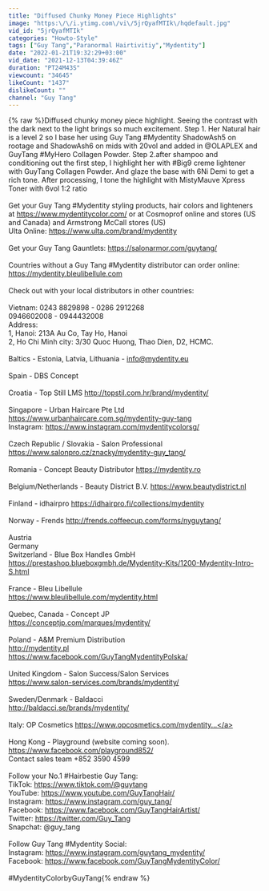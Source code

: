 ```yaml
---
title: "Diffused Chunky Money Piece Highlights"
image: "https:\/\/i.ytimg.com\/vi\/5jrQyafMTIk\/hqdefault.jpg"
vid_id: "5jrQyafMTIk"
categories: "Howto-Style"
tags: ["Guy Tang","Paranormal Hairtivitiy","Mydentity"]
date: "2022-01-21T19:32:29+03:00"
vid_date: "2021-12-13T04:39:46Z"
duration: "PT24M43S"
viewcount: "34645"
likeCount: "1437"
dislikeCount: ""
channel: "Guy Tang"
---
```

{% raw %}Diffused chunky money piece highlight. Seeing the contrast with the dark next to the light brings so much excitement. Step 1. Her Natural hair is a level 2 so I base her using Guy Tang #Mydentity ShadowAsh5 on rootage and ShadowAsh6 on mids with 20vol and added in  @OLAPLEX   and GuyTang #MyHero Collagen Powder. Step 2.after shampoo and conditioning out the first step, I highlight her with #Big9 creme lightener with GuyTang Collagen Powder. And glaze the base with 6Ni Demi to get a rich tone. After processing, I tone the highlight with MistyMauve Xpress Toner with 6vol 1:2 ratio<br /><br />Get your Guy Tang #Mydentity styling products, hair colors and lighteners at <a rel="nofollow" target="blank" href="https://www.mydentitycolor.com/">https://www.mydentitycolor.com/</a> or at Cosmoprof online and stores (US and Canada) and Armstrong McCall stores (US)<br />Ulta Online: <a rel="nofollow" target="blank" href="https://www.ulta.com/brand/mydentity">https://www.ulta.com/brand/mydentity</a><br /><br />Get your Guy Tang Gauntlets: <a rel="nofollow" target="blank" href="https://salonarmor.com/guytang/">https://salonarmor.com/guytang/</a><br /><br />Countries without a Guy Tang #Mydentity distributor can order online:<br /><a rel="nofollow" target="blank" href="https://mydentity.bleulibellule.com">https://mydentity.bleulibellule.com</a><br /><br />Check out with your local distributors in other countries:<br /><br />Vietnam: 0243 8829898 - 0286 2912268<br />0946602008 - 0944432008<br />Address: <br />1, Hanoi: 213A Au Co, Tay Ho, Hanoi<br />2, Ho Chi Minh city: 3/30 Quoc Huong, Thao Dien, D2, HCMC.<br /><br />Baltics - Estonia, Latvia, Lithuania - info@mydentity.eu<br /><br />Spain - DBS Concept<br /><br />Croatia - Top Still LMS <a rel="nofollow" target="blank" href="http://topstil.com.hr/brand/mydentity/">http://topstil.com.hr/brand/mydentity/</a><br /> <br />Singapore - Urban Haircare Pte Ltd<br /><a rel="nofollow" target="blank" href="https://www.urbanhaircare.com.sg/mydentity-guy-tang">https://www.urbanhaircare.com.sg/mydentity-guy-tang</a><br />Instagram: <a rel="nofollow" target="blank" href="https://www.instagram.com/mydentitycolorsg/">https://www.instagram.com/mydentitycolorsg/</a><br /><br />Czech Republic / Slovakia - Salon Professional<br /><a rel="nofollow" target="blank" href="https://www.salonpro.cz/znacky/mydentity-guy_tang/">https://www.salonpro.cz/znacky/mydentity-guy_tang/</a><br /><br />Romania - Concept Beauty Distributor <a rel="nofollow" target="blank" href="https://mydentity.ro">https://mydentity.ro</a><br /><br />Belgium/Netherlands - Beauty District B.V.  <a rel="nofollow" target="blank" href="https://www.beautydistrict.nl">https://www.beautydistrict.nl</a><br /><br />Finland - idhairpro <a rel="nofollow" target="blank" href="https://idhairpro.fi/collections/mydentity">https://idhairpro.fi/collections/mydentity</a><br /><br />Norway - Frends <a rel="nofollow" target="blank" href="http://frends.coffeecup.com/forms/nyguytang/">http://frends.coffeecup.com/forms/nyguytang/</a><br /><br />Austria<br />Germany<br />Switzerland - Blue Box Handles GmbH <br /><a rel="nofollow" target="blank" href="https://prestashop.blueboxgmbh.de/Mydentity-Kits/1200-Mydentity-Intro-S.html">https://prestashop.blueboxgmbh.de/Mydentity-Kits/1200-Mydentity-Intro-S.html</a><br /><br />France - Bleu Libellule<br /><a rel="nofollow" target="blank" href="https://www.bleulibellule.com/mydentity.html">https://www.bleulibellule.com/mydentity.html</a><br /><br />Quebec, Canada - Concept JP<br /><a rel="nofollow" target="blank" href="https://conceptjp.com/marques/mydentity/">https://conceptjp.com/marques/mydentity/</a><br /><br />Poland - A&amp;M Premium Distribution <br /><a rel="nofollow" target="blank" href="http://mydentity.pl">http://mydentity.pl</a><br /><a rel="nofollow" target="blank" href="https://www.facebook.com/GuyTangMydentityPolska/">https://www.facebook.com/GuyTangMydentityPolska/</a><br /><br />United Kingdom - Salon Success/Salon Services<br /><a rel="nofollow" target="blank" href="https://www.salon-services.com/brands/mydentity/">https://www.salon-services.com/brands/mydentity/</a><br /><br />Sweden/Denmark - Baldacci<br /><a rel="nofollow" target="blank" href="http://baldacci.se/brands/mydentity/">http://baldacci.se/brands/mydentity/</a><br /><br />Italy: OP Cosmetics <a rel="nofollow" target="blank" href="https://www.opcosmetics.com/mydentity...">https://www.opcosmetics.com/mydentity...</a><br /><br />Hong Kong - Playground (website coming soon). <br /><a rel="nofollow" target="blank" href="https://www.facebook.com/playground852/">https://www.facebook.com/playground852/</a><br />Contact sales team +852 3590 4599<br /><br />Follow your No.1 #Hairbestie Guy Tang:<br />TikTok: <a rel="nofollow" target="blank" href="https://www.tiktok.com/@guytang">https://www.tiktok.com/@guytang</a><br />YouTube: <a rel="nofollow" target="blank" href="https://www.youtube.com/GuyTangHair/">https://www.youtube.com/GuyTangHair/</a><br />Instagram: <a rel="nofollow" target="blank" href="https://www.instagram.com/guy_tang/">https://www.instagram.com/guy_tang/</a><br />Facebook: <a rel="nofollow" target="blank" href="https://www.facebook.com/GuyTangHairArtist/">https://www.facebook.com/GuyTangHairArtist/</a><br />Twitter: <a rel="nofollow" target="blank" href="https://twitter.com/Guy_Tang">https://twitter.com/Guy_Tang</a><br />Snapchat: @guy_tang<br /><br />Follow Guy Tang #Mydentity Social:<br />Instagram: <a rel="nofollow" target="blank" href="https://www.instagram.com/guytang_mydentity/">https://www.instagram.com/guytang_mydentity/</a><br />Facebook: <a rel="nofollow" target="blank" href="https://www.facebook.com/GuyTangMydentityColor/">https://www.facebook.com/GuyTangMydentityColor/</a><br /><br />#MydentityColorbyGuyTang{% endraw %}
